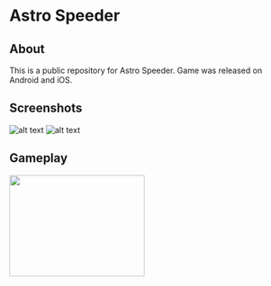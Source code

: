 # Astro Speeder
## About
This is a public repository for Astro Speeder. Game was released on Android and iOS. 

## Screenshots
![alt text](https://mikkoryynanen.weebly.com/uploads/2/9/3/1/29314681/1_orig.png)
![alt text](https://mikkoryynanen.weebly.com/uploads/2/9/3/1/29314681/2_orig.png)

## Gameplay
<a href="http://www.youtube.com/watch?feature=player_embedded&v=6eKCLYh1j5Q
" target="_blank"><img src="http://img.youtube.com/vi/6eKCLYh1j5Q/0.jpg"  width="240" height="180" /></a>